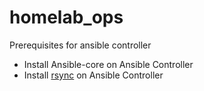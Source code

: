 # homelab_ops


Prerequisites for ansible controller
- Install Ansible-core on Ansible Controller
- Install [rsync](https://www.hostinger.com/tutorials/how-to-use-rsync#How_to_Install_rsync) on Ansible Controller